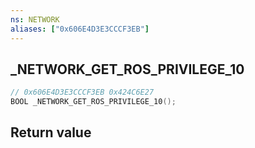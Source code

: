 ```yaml
---
ns: NETWORK
aliases: ["0x606E4D3E3CCCF3EB"]
---
```

## _NETWORK_GET_ROS_PRIVILEGE_10

```c
// 0x606E4D3E3CCCF3EB 0x424C6E27
BOOL _NETWORK_GET_ROS_PRIVILEGE_10();
```


## Return value
